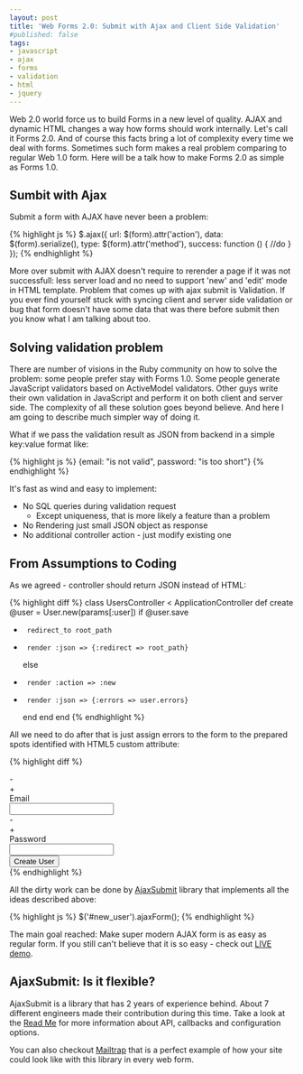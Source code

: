 ```yaml
---
layout: post
title: 'Web Forms 2.0: Submit with Ajax and Client Side Validation'
#published: false
tags: 
- javascript
- ajax
- forms
- validation
- html
- jquery
---
```


Web 2.0 world force us to build Forms in a new level of quality. AJAX and dynamic HTML changes a way how forms should work internally. Let's call it Forms 2.0. And of course this facts bring a lot of complexity every time we deal with forms. Sometimes such form makes a real problem comparing to regular Web 1.0 form. Here will be a talk how to make Forms 2.0 as simple as Forms 1.0.

<!--more-->

## Sumbit with Ajax

Submit a form with AJAX have never been a problem:

{% highlight js %}
$.ajax({
  url: $(form).attr('action'),
  data: $(form).serialize(),
  type: $(form).attr('method'),
  success: function () {
    //do
  }
});
{% endhighlight %}

More over submit with AJAX doesn't require to rerender a page if it was not successfull: less server load and no need to support 'new' and 'edit' mode in HTML template. 
Problem that comes up with ajax submit is  Validation.
If you ever find yourself stuck with syncing client and server side validation or bug that form doesn't have some data that was there before submit then you know what I am talking about too.

## Solving validation problem

There are number of visions in the Ruby community on how to solve the problem: some people prefer stay with Forms 1.0. Some people generate JavaScript validators based on ActiveModel validators. Other guys write their own validation in JavaScript and perform it on both client and server side.
The complexity of all these solution goes beyond believe. And here I am going to describe much simpler way of doing it.

What if we pass the validation result as JSON from backend in a simple key:value format like:

{% highlight js %}
{email: "is not valid", password: "is too short"}
{% endhighlight %}

It's fast as wind and easy to implement:

* No SQL queries during validation request
  * Except uniqueness, that is more likely a feature than a problem
* No Rendering just small JSON object as response
* No additional controller action - just modify existing one


## From Assumptions to Coding

As we agreed - controller should return JSON instead of HTML:

{% highlight diff %}
 class UsersController < ApplicationController
   def create
     @user = User.new(params[:user])
     if @user.save
-      redirect_to root_path
+      render :json => {:redirect => root_path}
     else
-      render :action => :new
+      render :json => {:errors => user.errors}
     end
   end
 end
{% endhighlight %}


All we need to do after that is just assign errors to the form to the prepared spots identified with HTML5 custom attribute:

{% highlight diff %}
 <form id="new_user" action="/users" method="post">
-  <div class="field">
+  <div class="field" validate="email">
     <label for="user_email">Email</label><br />
     <input id="user_email" name="user[email]" type="text" />
   </div>
-  <div class="field">
+  <div class="field" validate="password">
     <label for="user_password">Password</label><br />
     <input id="user_password" name="user[password]" type="password" />
   </div>
   <div class="actions">
     <input name="commit" type="submit" value="Create User" />
   </div>
 </form>
{% endhighlight %}


All the dirty work can be done by [AjaxSubmit](https://github.com/bogdan/ajaxsubmit) library 
that implements all the ideas described above:

{% highlight js %}
$('#new_user').ajaxForm();
{% endhighlight %}

The main goal reached: Make super modern AJAX form is as easy as regular form.
If you still can't believe that it is so easy - check out [LIVE demo](http://ajaxsubmit.herokuapp.com).


## AjaxSubmit: Is it flexible?

AjaxSubmit is a library that has 2 years of experience behind. About 7 different engineers made their contribution during this time.
Take a look at the [Read Me](https://github.com/bogdan/ajaxsubmit#readme) for more information about API, callbacks and configuration options.

You can also checkout [Mailtrap](http://mailtrap.io) that is a perfect example of how your site could look like with this library 
in every web form.
